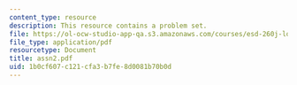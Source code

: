 ```yaml
---
content_type: resource
description: This resource contains a problem set.
file: https://ol-ocw-studio-app-qa.s3.amazonaws.com/courses/esd-260j-logistics-systems-fall-2006/1b0cf607c121cfa3b7fe8d0081b70b0d_assn2.pdf
file_type: application/pdf
resourcetype: Document
title: assn2.pdf
uid: 1b0cf607-c121-cfa3-b7fe-8d0081b70b0d
---
```

